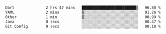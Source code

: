 
<!--START_SECTION:waka-->

```txt
Dart              2 hrs 47 mins   ████████████████████████▒   96.88 %
YAML              2 mins          ▒░░░░░░░░░░░░░░░░░░░░░░░░   01.26 %
Other             1 min           ▒░░░░░░░░░░░░░░░░░░░░░░░░   00.99 %
Java              0 secs          ░░░░░░░░░░░░░░░░░░░░░░░░░   00.47 %
Git Config        0 secs          ░░░░░░░░░░░░░░░░░░░░░░░░░   00.18 %
```

<!--END_SECTION:waka-->
